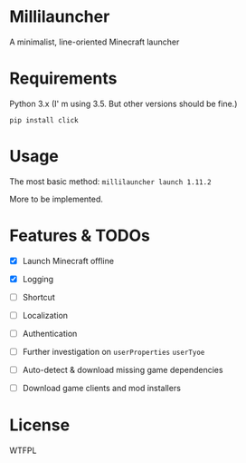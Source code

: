# Millilauncher

A minimalist, line-oriented Minecraft launcher

# Requirements

Python 3.x (I' m using 3.5. But other versions should be fine.)

`pip install click`

# Usage

The most basic method:
`millilauncher launch 1.11.2`

More to be implemented.

# Features & TODOs

* [x] Launch Minecraft offline

* [x] Logging

* [ ] Shortcut

* [ ] Localization

* [ ] Authentication

* [ ] Further investigation on `userProperties` `userTyoe`

* [ ] Auto-detect & download missing game dependencies

* [ ] Download game clients and mod installers

# License

WTFPL
